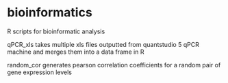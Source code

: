 # bioinformatics
R scripts for bioinformatic analysis

qPCR_xls takes multiple xls files outputted from quantstudio 5 qPCR machine and merges them into a data frame in R

random_cor generates pearson correlation coefficients for a random pair of gene expression levels
